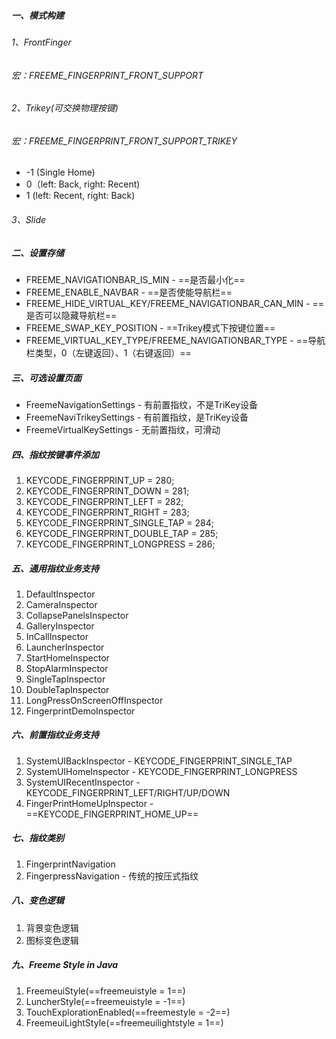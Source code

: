 ##### 一、模式构建

###### 1、FrontFinger
###### 宏：FREEME_FINGERPRINT_FRONT_SUPPORT

###### 2、Trikey(可交换物理按键)
###### 宏：FREEME_FINGERPRINT_FRONT_SUPPORT_TRIKEY
- -1 (Single Home)
- 0（left: Back, right: Recent)
- 1 (left: Recent, right: Back)

###### 3、Slide

##### 二、设置存储
- FREEME_NAVIGATIONBAR_IS_MIN - ==是否最小化==
- FREEME_ENABLE_NAVBAR - ==是否使能导航栏==
- FREEME_HIDE_VIRTUAL_KEY/FREEME_NAVIGATIONBAR_CAN_MIN - ==是否可以隐藏导航栏==
- FREEME_SWAP_KEY_POSITION - ==Trikey模式下按键位置==
- FREEME_VIRTUAL_KEY_TYPE/FREEME_NAVIGATIONBAR_TYPE - ==导航栏类型，0（左键返回）、1（右键返回）==

##### 三、可选设置页面
- FreemeNavigationSettings - 有前置指纹，不是TriKey设备
- FreemeNaviTrikeySettings - 有前置指纹，是TriKey设备
- FreemeVirtualKeySettings - 无前置指纹，可滑动

##### 四、指纹按键事件添加
1. KEYCODE_FINGERPRINT_UP = 280;
1. KEYCODE_FINGERPRINT_DOWN = 281;
1. KEYCODE_FINGERPRINT_LEFT = 282;
1. KEYCODE_FINGERPRINT_RIGHT = 283;
1. KEYCODE_FINGERPRINT_SINGLE_TAP = 284;
1. KEYCODE_FINGERPRINT_DOUBLE_TAP = 285;
1. KEYCODE_FINGERPRINT_LONGPRESS = 286;

##### 五、通用指纹业务支持
1. DefaultInspector
1. CameraInspector
1. CollapsePanelsInspector
1. GalleryInspector
1. InCallInspector
1. LauncherInspector
1. StartHomeInspector
1. StopAlarmInspector
1. SingleTapInspector
1. DoubleTapInspector
1. LongPressOnScreenOffInspector
1. FingerprintDemoInspector

##### 六、前置指纹业务支持
1. SystemUIBackInspector - KEYCODE_FINGERPRINT_SINGLE_TAP
1. SystemUIHomeInspector - KEYCODE_FINGERPRINT_LONGPRESS
1. SystemUIRecentInspector - KEYCODE_FINGERPRINT_LEFT/RIGHT/UP/DOWN
1. FingerPrintHomeUpInspector - ==KEYCODE_FINGERPRINT_HOME_UP==

##### 七、指纹类别
1. FingerprintNavigation
1. FingerpressNavigation - 传统的按压式指纹

##### 八、变色逻辑
1. 背景变色逻辑
2. 图标变色逻辑

##### 九、Freeme Style in Java
1. FreemeuiStyle(==freemeuistyle = 1==)
1. LuncherStyle(==freemeuistyle = -1==)
1. TouchExplorationEnabled(==freemestyle = -2==)
1. FreemeuiLightStyle(==freemeuilightstyle = 1==)
